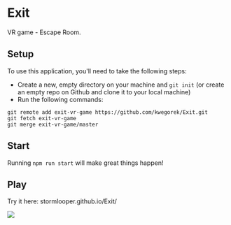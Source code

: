 # Exit

VR game - Escape Room. 

## Setup
To use this application, you'll need to take the following steps:

* Create a new, empty directory on your machine and `git init` (or create an empty repo on
  Github and clone it to your local machine)
* Run the following commands:

```
git remote add exit-vr-game https://github.com/kwegorek/Exit.git
git fetch exit-vr-game
git merge exit-vr-game/master
```

## Start
Running `npm run start` will make great things happen!

## Play
Try it here: stormlooper.github.io/Exit/ 


![](trimmed_demo.gif)

